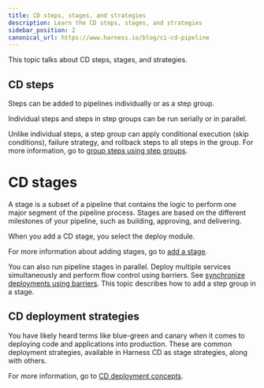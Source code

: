 ```yaml
---
title: CD steps, stages, and strategies
description: Learn the CD steps, stages, and strategies
sidebar_position: 2
canonical_url: https://www.harness.io/blog/ci-cd-pipeline
---
```


This topic talks about CD steps, stages, and strategies.

## CD steps

Steps can be added to pipelines individually or as a step group.

Individual steps and steps in step groups can be run serially or in parallel.

Unlike individual steps, a step group can apply conditional execution (skip conditions), failure strategy, and rollback steps to all steps in the group. For more information, go to [group steps using step groups](/docs/continuous-delivery/x-platform-cd-features/cd-steps/step-groups).

# CD stages

A stage is a subset of a pipeline that contains the logic to perform one major segment of the pipeline process. Stages are based on the different milestones of your pipeline, such as building, approving, and delivering.

When you add a CD stage, you select the deploy module.

For more information about adding stages, go to [add a stage](/docs/platform/pipelines/add-a-stage).

You can also run pipeline stages in parallel. Deploy multiple services simultaneously and perform flow control using barriers. See [synchronize deployments using barriers](/docs/continuous-delivery/x-platform-cd-features/cd-steps/flow-control/synchronize-deployments-using-barriers). This topic describes how to add a step group in a stage.

## CD deployment strategies

You have likely heard terms like blue-green and canary when it comes to deploying code and applications into production. These are common deployment strategies, available in Harness CD as stage strategies, along with others.

For more information, go to [CD deployment concepts](/docs/continuous-delivery/manage-deployments/deployment-concepts).